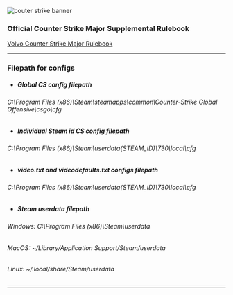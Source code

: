 ![couter strike banner](https://i.ibb.co/Lh8ZJPw/counter-strike-2.jpg)

### Official Counter Strike Major Supplemental Rulebook
[Volvo Counter Strike Major Rulebook](https://github.com/ValveSoftware/counter-strike/blob/main/major-supplemental-rulebook.md)

------
### Filepath for configs

- ##### Global CS config filepath
###### C:\Program Files (x86)\Steam\steamapps\common\Counter-Strike Global Offensive\csgo\cfg

- ##### Individual Steam id CS config filepath
###### C:\Program Files (x86)\Steam\userdata\{STEAM_ID}\730\local\cfg

- ##### video.txt and videodefaults.txt configs filepath
###### C:\Program Files (x86)\Steam\userdata\{STEAM_ID}\730\local\cfg

- ##### Steam userdata filepath
###### Windows: C:\Program Files (x86)\Steam\userdata
###### MacOS: ~/Library/Application Support/Steam/userdata
###### Linux: ~/.local/share/Steam/userdata
------
